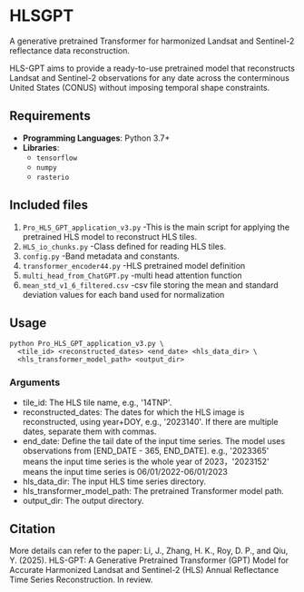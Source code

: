 # HLSGPT
A generative pretrained Transformer for harmonized Landsat and Sentinel-2 reflectance data reconstruction.  
  
HLS-GPT aims to provide a ready-to-use pretrained model that reconstructs Landsat and Sentinel-2 observations for any date across the conterminous United States (CONUS) without imposing temporal shape constraints. 

## Requirements
- **Programming Languages**: Python 3.7+
- **Libraries**:
  - `tensorflow`
  - `numpy`
  - `rasterio`
## Included files
1. `Pro_HLS_GPT_application_v3.py` 
-This is the main script for applying the pretrained HLS model to reconstruct HLS tiles.
2. `HLS_io_chunks.py` 
-Class defined for reading HLS tiles.
3. `config.py`
-Band metadata and constants.
4. `transformer_encoder44.py`
-HLS pretrained model definition
5. `multi_head_from_ChatGPT.py`
-multi head attention function 
6. `mean_std_v1_6_filtered.csv`
-csv file storing the mean and standard deviation values for each band used for normalization
## Usage
```
python Pro_HLS_GPT_application_v3.py \
  <tile_id> <reconstructed_dates> <end_date> <hls_data_dir> \
  <hls_transformer_model_path> <output_dir>
```
### Arguments
 - tile_id: The HLS tile name, e.g., '14TNP'.
 - reconstructed_dates: The dates for which the HLS image is reconstructed, using year+DOY, e.g., '2023140'. If there are multiple dates, separate them with commas.
 - end_date: Define the tail date of the input time series. The model uses observations from [END_DATE - 365, END_DATE]. e.g., '2023365' means the input time series is the whole year of 2023，'2023152' means the input time series is 06/01/2022-06/01/2023  
 - hls_data_dir: The input HLS time series directory.
 - hls_transformer_model_path: The pretrained Transformer model path.
 - output_dir: The output directory.

## Citation
More details can refer to the paper: Li, J., Zhang, H. K., Roy, D. P., and Qiu, Y. (2025). HLS-GPT: A Generative Pretrained Transformer (GPT) Model for Accurate Harmonized Landsat and Sentinel-2 (HLS) Annual Reflectance Time Series Reconstruction. In review.
